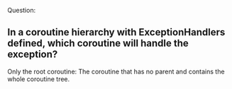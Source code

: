 Question:
## In a coroutine hierarchy with ExceptionHandlers defined, which coroutine will handle the exception?
<div class="hint">
  Only the root coroutine: The coroutine that has no parent and contains the whole coroutine tree.
</div>

